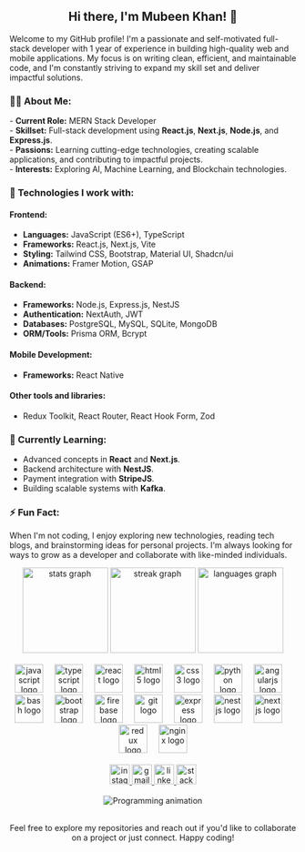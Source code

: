 <h2 align="center">Hi there, I'm Mubeen Khan! 🐧</h2>

<p align="left">Welcome to my GitHub profile! I'm a passionate and self-motivated full-stack developer with 1 year of experience in building high-quality web and mobile applications. My focus is on writing clean, efficient, and maintainable code, and I'm constantly striving to expand my skill set and deliver impactful solutions.</p>

<h3 align="left">🧑‍💻 About Me:</h3>
<p align="left">
  - <strong>Current Role:</strong> MERN Stack Developer<br>
  - <strong>Skillset:</strong> Full-stack development using <strong>React.js</strong>, <strong>Next.js</strong>, <strong>Node.js</strong>, and <strong>Express.js</strong>.<br>
  - <strong>Passions:</strong> Learning cutting-edge technologies, creating scalable applications, and contributing to impactful projects.<br>
  - <strong>Interests:</strong> Exploring AI, Machine Learning, and Blockchain technologies.
</p>

<h3 align="left">🔧 Technologies I work with:</h3>
<p align="left">
  <h4>Frontend:</h4>
  <ul>
    <li><strong>Languages:</strong> JavaScript (ES6+), TypeScript</li>
    <li><strong>Frameworks:</strong> React.js, Next.js, Vite</li>
    <li><strong>Styling:</strong> Tailwind CSS, Bootstrap, Material UI, Shadcn/ui</li>
    <li><strong>Animations:</strong> Framer Motion, GSAP</li>
  </ul>

  <h4>Backend:</h4>
  <ul>
    <li><strong>Frameworks:</strong> Node.js, Express.js, NestJS</li>
    <li><strong>Authentication:</strong> NextAuth, JWT</li>
    <li><strong>Databases:</strong> PostgreSQL, MySQL, SQLite, MongoDB</li>
    <li><strong>ORM/Tools:</strong> Prisma ORM, Bcrypt</li>
  </ul>

  <h4>Mobile Development:</h4>
  <ul>
    <li><strong>Frameworks:</strong> React Native</li>
  </ul>

  <h4>Other tools and libraries:</h4>
  <ul>
    <li>Redux Toolkit, React Router, React Hook Form, Zod</li>
  </ul>
</p>

<h3 align="left">🌱 Currently Learning:</h3>
<p align="left">
  <ul>
    <li>Advanced concepts in <strong>React</strong> and <strong>Next.js</strong>.</li>
    <li>Backend architecture with <strong>NestJS</strong>.</li>
    <li>Payment integration with <strong>StripeJS</strong>.</li>
    <li>Building scalable systems with <strong>Kafka</strong>.</li>
  </ul>
</p>

<h3 align="left">⚡ Fun Fact:</h3>
<p align="left">When I'm not coding, I enjoy exploring new technologies, reading tech blogs, and brainstorming ideas for personal projects. I'm always looking for ways to grow as a developer and collaborate with like-minded individuals.</p>

<div align="center">
  <img src="https://github-readme-stats.vercel.app/api?username=mubeenkexe&hide_title=false&hide_rank=false&show_icons=true&include_all_commits=true&count_private=true&disable_animations=false&theme=gotham&locale=en&hide_border=false" height="150" alt="stats graph" />
  <img src="https://streak-stats.demolab.com?user=mubeenkexe&locale=en&mode=daily&theme=gotham&hide_border=false&border_radius=5" height="150" alt="streak graph" />
  <img src="https://github-readme-stats.vercel.app/api/top-langs?username=mubeenkexe&locale=en&hide_title=false&layout=compact&card_width=320&langs_count=5&theme=gotham&hide_border=false" height="150" alt="languages graph" />
</div>
</br>
<div align="center">
  <img src="https://cdn.jsdelivr.net/gh/devicons/devicon/icons/javascript/javascript-original.svg" height="50" alt="javascript logo" />
  <img width="12" />
  <img src="https://cdn.jsdelivr.net/gh/devicons/devicon/icons/typescript/typescript-original.svg" height="50" alt="typescript logo" />
  <img width="12" />
  <img src="https://cdn.jsdelivr.net/gh/devicons/devicon/icons/react/react-original.svg" height="50" alt="react logo" />
  <img width="12" />
  <img src="https://cdn.jsdelivr.net/gh/devicons/devicon/icons/html5/html5-original.svg" height="50" alt="html5 logo" />
  <img width="12" />
  <img src="https://cdn.jsdelivr.net/gh/devicons/devicon/icons/css3/css3-original.svg" height="50" alt="css3 logo" />
  <img width="12" />
  <img src="https://cdn.jsdelivr.net/gh/devicons/devicon/icons/python/python-original.svg" height="50" alt="python logo" />
  <img width="12" />
  <img src="https://cdn.jsdelivr.net/gh/devicons/devicon/icons/angularjs/angularjs-original.svg" height="50" alt="angularjs logo" />
  <img width="12" />
  <img src="https://cdn.jsdelivr.net/gh/devicons/devicon/icons/bash/bash-original.svg" height="50" alt="bash logo" />
  <img width="12" />
  <img src="https://cdn.jsdelivr.net/gh/devicons/devicon/icons/bootstrap/bootstrap-original.svg" height="50" alt="bootstrap logo" />
  <img width="12" />
  <img src="https://cdn.jsdelivr.net/gh/devicons/devicon/icons/firebase/firebase-plain.svg" height="50" alt="firebase logo" />
  <img width="12" />
  <img src="https://cdn.jsdelivr.net/gh/devicons/devicon/icons/git/git-original.svg" height="50" alt="git logo" />
  <img width="12" />
  <img src="https://cdn.jsdelivr.net/gh/devicons/devicon/icons/express/express-original.svg" height="50" alt="express logo" />
  <img width="12" />
  <img src="https://cdn.jsdelivr.net/gh/devicons/devicon/icons/nestjs/nestjs-original.svg" height="50" alt="nestjs logo" />
  <img width="12" />
  <img src="https://cdn.jsdelivr.net/gh/devicons/devicon/icons/nextjs/nextjs-original.svg" height="50" alt="nextjs logo" />
  <img width="12" />
  <img src="https://cdn.jsdelivr.net/gh/devicons/devicon/icons/redux/redux-original.svg" height="50" alt="redux logo" />
  <img width="12" />
  <img src="https://cdn.jsdelivr.net/gh/devicons/devicon/icons/nginx/nginx-original.svg" height="50" alt="nginx logo" />
</div>
</br>
<div align="center">
  <a href="https://instagram/mubeenk.exe" target="_blank">
    <img src="https://img.shields.io/static/v1?message=Instagram&logo=instagram&label=&color=E4405F&logoColor=white&labelColor=&style=for-the-badge" height="35" alt="instagram logo" />
  </a>
  <a href="mailto:mubeenk.exe@gmail.com" target="_blank">
    <img src="https://img.shields.io/static/v1?message=Gmail&logo=gmail&label=&color=D14836&logoColor=white&labelColor=&style=for-the-badge" height="35" alt="gmail logo" />
  </a>
  <a href="https://www.linkedin.com/in/mubeenk-exe" target="_blank">
    <img src="https://img.shields.io/static/v1?message=LinkedIn&logo=linkedin&label=&color=0077B5&logoColor=white&labelColor=&style=for-the-badge" height="35" alt="linkedin logo" />
  </a>
  <a href="https://stackoverflow.com/users/23126994/mubeen-k" target="_blank">
    <img src="https://img.shields.io/static/v1?message=Stackoverflow&logo=stackoverflow&label=&color=FE7A16&logoColor=white&labelColor=&style=for-the-badge" height="35" alt="stackoverflow logo" />
  </a>
</div>
</br>
<div align="center">
  <img src="https://i.pinimg.com/originals/88/a9/69/88a969c3e830bbcbff939ea870058d91.gif" alt="Programming animation" />
</div>
</br>
<p align="center">Feel free to explore my repositories and reach out if you'd like to collaborate on a project or just connect. Happy coding!</p>
